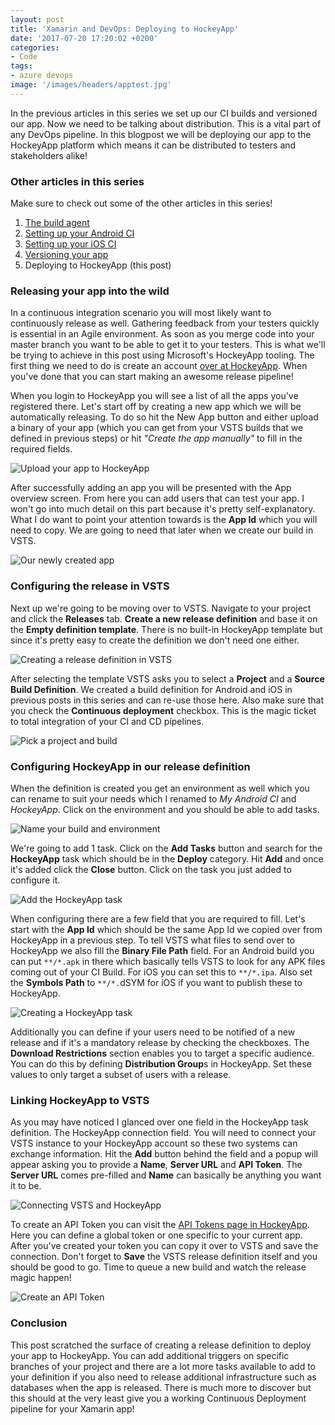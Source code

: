 ```yaml
---
layout: post
title: 'Xamarin and DevOps: Deploying to HockeyApp'
date: '2017-07-20 17:20:02 +0200'
categories:
- Code
tags:
- azure devops
image: '/images/headers/apptest.jpg'
---
```


In the previous articles in this series we set up our CI builds and versioned our app. Now we need to be talking about distribution. This is a vital part of any DevOps pipeline. In this blogpost we will be deploying our app to the HockeyApp platform which means it can be distributed to testers and stakeholders alike! 

### Other articles in this series

Make sure to check out some of the other articles in this series!

1.  [The build agent](/xamarin-devops-build-agent/)
2.  [Setting up your Android CI](/xamarin-devops-android-ci/)
3.  [Setting up your iOS CI](/xamarin-devops-ios-ci/)
4.  [Versioning your app](/xamarin-devops-versioning/)
5.  Deploying to HockeyApp (this post)

### Releasing your app into the wild

In a continuous integration scenario you will most likely want to continuously release as well. Gathering feedback from your testers quickly is essential in an Agile environment. As soon as you merge code into your master branch you want to be able to get it to your testers. This is what we'll be trying to achieve in this post using Microsoft's HockeyApp tooling. The first thing we need to do is create an account [over at HockeyApp](https://www.hockeyapp.net). When you've done that you can start making an awesome release pipeline!

When you login to HockeyApp you will see a list of all the apps you've registered there. Let's start off by creating a new app which we will be automatically releasing. To do so hit the New App button and either upload a binary of your app (which you can get from your VSTS builds that we defined in previous steps) or hit *"Create the app manually"* to fill in the required fields.

![Upload your app to HockeyApp](/images/posts/uploadapp.png)

After successfully adding an app you will be presented with the App overview screen. From here you can add users that can test your app. I won't go into much detail on this part because it's pretty self-explanatory. What I do want to point your attention towards is the **App Id** which you will need to copy. We are going to need that later when we create our build in VSTS.

![Our newly created app](/images/posts/myapp.png)

### Configuring the release in VSTS

Next up we're going to be moving over to VSTS. Navigate to your project and click the **Releases** tab. **Create a new release definition** and base it on the **Empty definition template**. There is no built-in HockeyApp template but since it's pretty easy to create the definition we don't need one either.

![Creating a release definition in VSTS](/images/posts/newrelease.png)

After selecting the template VSTS asks you to select a **Project** and a **Source Build Definition**. We created a build definition for Android and iOS in previous posts in this series and can re-use those here. Also make sure that you check the **Continuous deployment** checkbox. This is the magic ticket to total integration of your CI and CD pipelines.

![Pick a project and build](/images/posts/pickbuild.png)

### Configuring HockeyApp in our release definition

When the definition is created you get an environment as well which you can rename to suit your needs which I renamed to *My Android CI* and *HockeyApp*. Click on the environment and you should be able to add tasks.

![Name your build and environment](/images/posts/namebuild.png)

We're going to add 1 task. Click on the **Add Tasks** button and search for the **HockeyApp** task which should be in the **Deploy** category. Hit **Add** and once it's added click the **Close** button. Click on the task you just added to configure it.

![Add the HockeyApp task](/images/posts/addtask.png)

When configuring there are a few field that you are required to fill. Let's start with the **App Id** which should be the same App Id we copied over from HockeyApp in a previous step. To tell VSTS what files to send over to HockeyApp we also fill the **Binary File Path** field. For an Android build you can put `**/*.apk` in there which basically tells VSTS to look for any APK files coming out of your CI Build. For iOS you can set this to `**/*.ipa`. Also set the **Symbols Path** to `**/*.`dSYM for iOS if you want to publish these to HockeyApp.

![Creating a HockeyApp task](/images/posts/taskfields.png)

Additionally you can define if your users need to be notified of a new release and if it's a mandatory release by checking the checkboxes. The **Download Restrictions** section enables you to target a specific audience. You can do this by defining **Distribution Group**s in HockeyApp. Set these values to only target a subset of users with a release.

### Linking HockeyApp to VSTS

As you may have noticed I glanced over one field in the HockeyApp task definition. The HockeyApp connection field. You will need to connect your VSTS instance to your HockeyApp account so these two systems can exchange information. Hit the **Add** button behind the field and a popup will appear asking you to provide a **Name**, **Server URL** and **API Token**. The **Server URL** comes pre-filled and **Name** can basically be anything you want it to be.

![Connecting VSTS and HockeyApp](/images/posts/addconnection.png)

To create an API Token you can visit the [API Tokens page in HockeyApp](https://rink.hockeyapp.net/manage/auth_tokens). Here you can define a global token or one specific to your current app. After you've created your token you can copy it over to VSTS and save the connection. Don't forget to **Save** the VSTS release definition itself and you should be good to go. Time to queue a new build and watch the release magic happen!

![Create an API Token](/images/posts/createtoken.png)

### Conclusion

This post scratched the surface of creating a release definition to deploy your app to HockeyApp. You can add additional triggers on specific branches of your project and there are a lot more tasks available to add to your definition if you also need to release additional infrastructure such as databases when the app is released. There is much more to discover but this should at the very least give you a working Continuous Deployment pipeline for your Xamarin app!